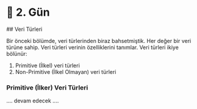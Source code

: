 # 📔 2. Gün

## Veri Türleri

Bir önceki bölümde, veri türlerinden biraz bahsetmiştik. Her değer bir veri türüne sahip. Veri türleri verinin özelliklerini tanımlar. Veri türleri ikiye bölünür:

1. Primitive (İlkel) veri türleri
2. Non-Primitive (İlkel Olmayan) veri türleri

### Primitive (İlker) Veri Türleri

.... devam edecek ....
